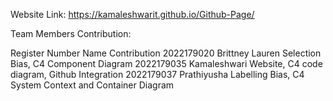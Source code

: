 Website Link: https://kamaleshwarit.github.io/Github-Page/

Team Members Contribution:

Register Number	Name	Contribution
2022179020 	Brittney Lauren	Selection Bias, C4 Component Diagram
2022179035	Kamaleshwari	Website, C4 code diagram, Github Integration
2022179037	Prathiyusha	Labelling Bias, C4 System Context and Container Diagram


